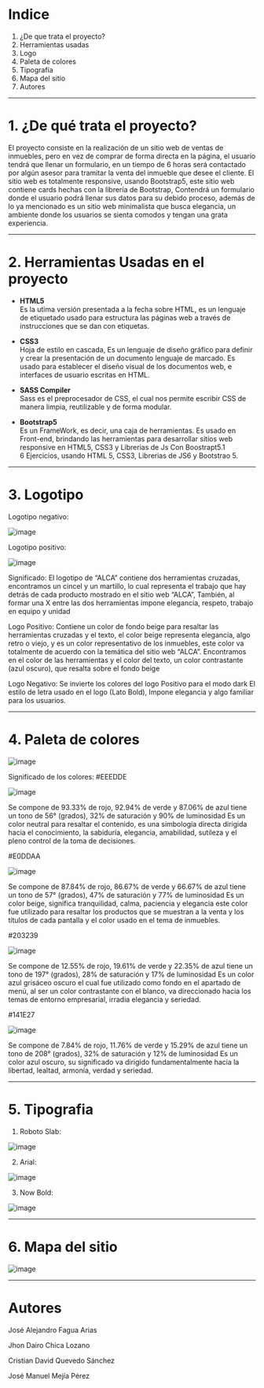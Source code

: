 #  Indice
1. ¿De que trata el proyecto?
2. Herramientas usadas
3. Logo
4. Paleta de colores
5. Tipografía
6. Mapa del sitio
7. Autores

----------------------------
# 1. ¿De qué trata el proyecto?
El proyecto consiste en la realización de un sitio web de ventas de inmuebles, pero en vez de comprar de forma directa en la página, el usuario tendrá que llenar un formulario, en un tiempo de 6 horas será contactado por algún asesor para tramitar la venta del inmueble que desee el cliente. El sitio web es totalmente responsive, usando Bootstrap5, este sitio web contiene cards hechas con la librería de Bootstrap, Contendrá un formulario donde el usuario podrá llenar sus datos para su debido proceso, además de lo ya mencionado es un sitio web minimalista que busca elegancia, un ambiente donde los usuarios se sienta comodos y tengan una grata experiencia.      

--------------------------------------------------------------------------------------------------------------
# 2.  Herramientas Usadas en el proyecto
 - <b>HTML5 </b> <br>
 Es la utima versión presentada a la fecha sobre HTML, es un lenguaje de etiquetado usado para estructura las páginas web a través de instrucciones que se dan con etiquetas.
 
- <b>CSS3 </b> <br>
Hoja de estilo en cascada, Es un lenguaje de diseño gráfico para definir y crear la presentación de un documento lenguaje de marcado. Es  usado para establecer el diseño visual de los documentos web, e interfaces de usuario escritas en HTML.

 - <b>SASS Compiler</b> <br>
Sass es el preprocesador de CSS, el cual nos permite escribir CSS de manera limpia, reutilizable y de forma modular.

 - <b>Bootstrap5</b> <br>
Es un FrameWork, es decir, una caja de herramientas. Es usado en Front-end, brindando las herramientas para desarrollar sitios web responsive en HTML5, CSS3 y Librerias de Js Con Boostrapt5.1 <br>
6 Ejercicios, usando HTML 5, CSS3, Librerias de JS6 y Bootstrao 5.




--------------------------------------------------------------------------------------------------------------

# 3. Logotipo
Logotipo negativo:

![image](https://user-images.githubusercontent.com/104088115/165204530-8c0b10f1-15b0-461f-9083-ed0ba25b4052.png)

Logotipo positivo:

![image](https://user-images.githubusercontent.com/104088115/165204593-a195e092-2b23-42f0-8617-355915920185.png)

Significado:
El logotipo de “ALCA” contiene dos herramientas cruzadas, encontramos un cincel y un martillo, lo cual  representa el trabajo que hay detrás de cada producto mostrado en el sitio web “ALCA”, También, al formar una  X entre las dos herramientas impone elegancia, respeto, trabajo en equipo y unidad

Logo Positivo: Contiene un color de fondo beige para resaltar las herramientas cruzadas y el texto, el color beige representa elegancia, algo retro o viejo, y es un color representativo de los inmuebles, este color va totalmente de acuerdo con la temática del sitio web “ALCA”. Encontramos en el color de las herramientas y el color del texto, un color contrastante (azul oscuro), que resalta sobre el fondo beige

Logo Negativo: Se invierte los colores del logo Positivo para el modo dark
El estilo de letra usado en el logo (Lato Bold), Impone elegancia y  algo familiar para los usuarios.

---------------------------------------------------------------------------------------------------------------
# 4. Paleta de colores
![image](https://user-images.githubusercontent.com/104088115/165205518-bb7829d1-595e-44d6-93ac-d3b15a4f8539.png)

Significado de los colores:
#EEEDDE

![image](https://user-images.githubusercontent.com/104088115/165205701-97cdca23-e60f-4540-a3f8-0fe56a79f3e0.png)


Se compone de 93.33% de rojo, 92.94% de verde y 87.06% de azul tiene un tono de 56° (grados), 32% de saturación y 90% de luminosidad
Es un color neutral para resaltar el contenido, es una simbología directa dirigida hacia el conocimiento, la sabiduría, elegancia, amabilidad, sutileza y el pleno control de la toma de decisiones.

#E0DDAA

![image](https://user-images.githubusercontent.com/104088115/165205939-612eace9-6901-4e93-a5dd-f71d390cfcd1.png)


Se compone de 87.84% de rojo, 86.67% de verde y 66.67% de azul tiene un tono de 57° (grados), 47% de saturación y 77% de luminosidad
Es un color beige, significa tranquilidad, calma, paciencia y elegancia este color fue utilizado para resaltar los productos que se muestran a la venta y los títulos de cada pantalla y el color usado en el tema de inmuebles.

#203239

![image](https://user-images.githubusercontent.com/104088115/165206163-d41f88d2-f5fb-49dc-b24d-a75351ec4533.png)


Se compone de 12.55% de rojo, 19.61% de verde y 22.35% de azul tiene un tono de 197° (grados), 28% de saturación y 17% de luminosidad
Es un color azul grisáceo oscuro el cual fue utilizado como fondo en el apartado de menú, al ser un color contrastante con el blanco, va direccionado hacia los temas de entorno empresarial, irradia elegancia y seriedad.

#141E27

![image](https://user-images.githubusercontent.com/104088115/165206219-690a8ed8-4467-4645-93f4-7f33ec3dfdee.png)


Se compone de 7.84% de rojo, 11.76% de verde y 15.29% de azul tiene un tono de 208° (grados), 32% de saturación y 12% de luminosidad
Es un color azul oscuro, su significado va dirigido fundamentalmente hacia la libertad, lealtad, armonía, verdad y seriedad.

--------------------------------------------------------------------------------------------------------------------------------
# 5. Tipografia
1. Roboto Slab:

![image](https://user-images.githubusercontent.com/104088115/165207828-744a1829-d64c-4ebe-9dc3-e7a212ba1d1f.png)


2. Arial:

![image](https://user-images.githubusercontent.com/104088115/165207860-59e88e29-672d-4e76-ae78-269a809b37e4.png)


3.  Now Bold:

![image](https://user-images.githubusercontent.com/104088115/165208000-99ab3b60-2457-4409-9ac3-d193ea078fcc.png)

-------------------------------------------------------------------------------------------------------------------
# 6. Mapa del sitio
![image](https://user-images.githubusercontent.com/104088115/165208158-b0bde3a0-1798-47f1-8e3e-ec0ecf0aaf13.png)

--------------------------------------------------------------------------------------------------------------------

# Autores

José Alejandro Fagua Arias

Jhon Dairo Chica Lozano

Cristian David Quevedo Sánchez  

José Manuel Mejía Pérez


